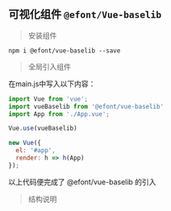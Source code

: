 ## 可视化组件 ```@efont/Vue-baselib```
> 安装组件
```
npm i @efont/vue-baselib --save
```
> 全局引入组件

在main.js中写入以下内容：
```javascript
import Vue from 'vue';
import vueBaselib from '@efont/vue-baselib'
import App from './App.vue';

Vue.use(vueBaselib)

new Vue({
  el: '#app',
  render: h => h(App)
});
```
以上代码便完成了 @efont/vue-baselib 的引入
> 结构说明
```

```



